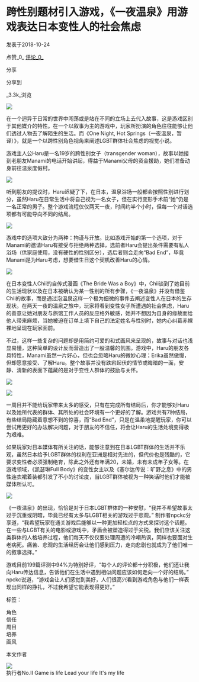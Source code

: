 # 跨性别题材引入游戏，《一夜温泉》用游戏表达日本变性人的社会焦虑

发表于2018-10-24

点赞_0_ [评论_0_](#commit)

分享

分享到

_3.3k_浏览

![](https://mmbiz.qpic.cn/mmbiz_jpg/uicUKliaDticRaPcDVSEEsUo1oOJx6c9nn2CO50BHIzm46OxaBNe3mTKhknU4NK4oOmUrHyrficViau6c1aq8qKRJAQ/640?wx_fmt=jpeg&tp=webp&wxfrom=5&wx_lazy=1&wx_co=1)

在一个迥异于日常的世界中闯荡或是站在不同的立场上去代入故事，这是游戏区别于其他媒介的特性。在一个以叙事为主的游戏中，玩家所扮演的角色往往能够让他们透过人物去了解陌生的生活。而《One Night, Hot Springs（一夜温泉，暂译）》，就是一个以跨性别角色视角来阐述LGBT群体社会焦虑的视觉小说。

游戏主人公Haru是一名19岁的跨性别女子（transgender woman），故事以她接到老朋友Manami的电话开始讲起，得益于Manami父母的资金援助，她们准备动身前往温泉度假村。

![](https://mmbiz.qpic.cn/mmbiz_jpg/uicUKliaDticRaPcDVSEEsUo1oOJx6c9nn2PQzpequ1I0rdiaib726OvWfLj6gotnpPibc6REfDazrrzhYdEc2oicqgWg/640?wx_fmt=jpeg&tp=webp&wxfrom=5&wx_lazy=1&wx_co=1)

听到朋友的提议时，Haru迟疑了下，在日本，温泉浴场一般都会按照性别进行划分，虽然Haru在日常生活中将自己视为一名女子，但在实行变形手术前“她”仍是一名正常的男子。整个游戏流程仅仅两天一夜，时间约半个小时，但每一个对话选项都有可能导向不同的结局。

![](https://mmbiz.qpic.cn/mmbiz_png/uicUKliaDticRaPcDVSEEsUo1oOJx6c9nn2u1eDdbUnbATaehlyvoGp8N5ia2EKnbkRVm6h5r9OhuibyDCyj2mk75Fw/640?wx_fmt=png&tp=webp&wxfrom=5&wx_lazy=1&wx_co=1)

游戏中的选项大致分为两种：拘谨与开放。比如游戏开始的第一个选项，对于Manami的邀请Haru有接受与拒绝两种选择，选前者Haru会提出条件需要有私人浴场（供家庭使用，没有硬性的性别区分），选后者则会走向“Bad End”，毕竟Manami是为Haru考虑，想要借生日这个契机改善Haru的心情。

![](https://mmbiz.qpic.cn/mmbiz_jpg/uicUKliaDticRaPcDVSEEsUo1oOJx6c9nn2kDQbpKtFKpaO0EH60nvIWky6yWQicelnOqbvtmRkuWf1oc7td0ZibfXQ/640?wx_fmt=jpeg&tp=webp&wxfrom=5&wx_lazy=1&wx_co=1)

在日本变性人Chii的自传式漫画《The Bride Was a Boy》中，Chii谈到了她目前的生活现状以及在日本被确认为某一性别的所有步骤，《一夜温泉》并没有借鉴Chii的故事，而是通过泡温泉这样一个极为细微的事件去阐述变性人在日本的生存现状。在两天一夜的温泉之旅中，玩家将看到变性女子所遭遇的社会焦虑，Haru的善意让她对朋友与旅馆工作人员的反应格外敏感，她并不想因为自身的缘故而给他人带来麻烦，当她被迫在订单上填下自己的法定姓名与性别时，她内心纠葛赤裸裸地呈现在玩家面前。

不过，这样一些复杂的问题却是用简约可爱的和式画风来呈现的，故事与对话也浅显易懂，这种简单的设计反而营造出了一股温馨的氛围。游戏中，Haru的朋友各具特性，Manami虽然一片好心，但也会忽略Haru的微妙心理；Erika虽然傲慢，但却愿意接受、了解Haru。整个故事并没有跌宕起伏的情节或晦暗的一面，安静、清新的表面下蕴藏的是对于变性人群体的鼓励与关怀。

![](https://mmbiz.qpic.cn/mmbiz_jpg/uicUKliaDticRaPcDVSEEsUo1oOJx6c9nn2uskG6ecLY7N1hKX5fYLHa90KCtSTaicnWFHGW7Nw42J6FhK8tbcru8w/640?wx_fmt=jpeg&tp=webp&wxfrom=5&wx_lazy=1&wx_co=1)

![](https://mmbiz.qpic.cn/mmbiz_png/uicUKliaDticRaPcDVSEEsUo1oOJx6c9nn2vfVEGrDAF7aA5T18ajTeBWA2ryRQObVIwfsqCwL5qdKSgE3ribV1eGQ/640?wx_fmt=png&tp=webp&wxfrom=5&wx_lazy=1&wx_co=1)

一周目并不能给玩家带来太多的感受，只有在完成所有结局后，你才能够对Haru以及她所代表的群体、其所处的社会环境有一个更好的了解。游戏共有7种结局，有些结局隐藏着意想不到的惊喜，而“Bad End”，只是在温柔地提醒玩家，你可以尝试用更好的办法解决问题，对于朋友的不信任，将会让Haru的生活处境变得极为艰难。

如果玩家对日本媒体有所关注的话，能够注意到在日本LGBT群体的生活并不乐观，虽然日本给予LGBT群体的权利在亚洲是相对先进的，但代价也是残酷的，它要求变性者必须强制绝育，除此之外还有年满20，未婚，未有未成年子女等。在游戏领域，《凯瑟琳Full Body》的变性女主以及《塞尔达传说：旷野之息》中的男性连衣裙着装都引发了不小的讨论度，当LGBT群体被视为一种笑话时他们才能被媒体所认可。

![](https://mmbiz.qpic.cn/mmbiz_jpg/uicUKliaDticRaPcDVSEEsUo1oOJx6c9nn2rrxbictkDgfQXGJviawYk9SjRBuicoDUfalvVfJNPvMOdmLAD3atYTgxw/640?wx_fmt=jpeg&tp=webp&wxfrom=5&wx_lazy=1&wx_co=1)

《一夜温泉》的出现，恰恰是对于日本LGBT群体的一种安慰，“我并不希望故事太过于沉重或阴暗，毕竟已经有太多与LGBT相关的游戏过于悲观。” 制作者npckc分享道，“我希望玩家在通关游戏后能够以一种更加轻松点的方式来探讨这个话题。在一些与LGBT有关的电影或游戏中，矛盾会被塑造得过于尖锐。我们应该关注这类群体的人格培养过程，他们每天不仅仅要处理周遭的冷嘲热讽，同样也要面对生老病死。痛苦、悲观的生活经历会让他们感到压力，走向悲剧也就成为了他们唯一的叙事选择。”

游戏目前199篇评测中94%为特别好评，“每个人的评论都十分积极，他们还让我向Haru传达信息，告诉他们在生活中遇到相似问题应该如何走向一个好的结局。” npckc说道，“游戏会让人们感觉到美好，人们很高兴看到游戏角色与他们一样表现出同样的挣扎，不过我希望它能表现得更好。”

标签：

角色  
信任  
周目  
培养  
画风  

本文作者

![](//thirdqq.qlogo.cn/g?b=oidb&k=avkxKfvnBAC0ncZiaurVaNw&s=100)  
执行者No.II Game is life Lead your life It's my life
